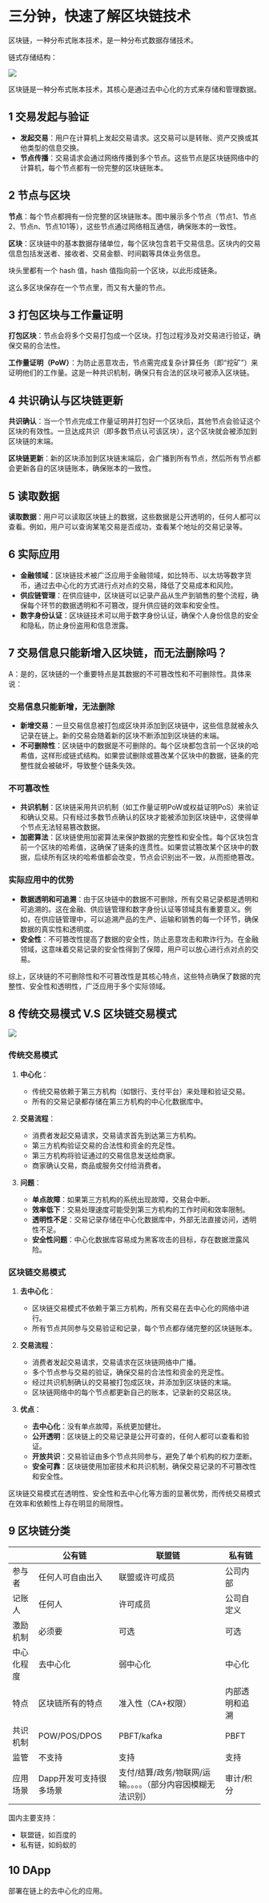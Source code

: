# 三分钟，快速了解区块链技术

区块链，一种分布式账本技术，是一种分布式数据存储技术。

链式存储结构：

![](https://my-img.javaedge.com.cn/javaedge-blog/2024/07/9c34a9cb022cde78a4e0f972af8c0cc9.png)

区块链是一种分布式账本技术，其核心是通过去中心化的方式来存储和管理数据。

## 1 交易发起与验证

- **发起交易**：用户在计算机上发起交易请求。这交易可以是转账、资产交换或其他类型的信息交换。
- **节点传播**：交易请求会通过网络传播到多个节点。这些节点是区块链网络中的计算机，每个节点都有一份完整的区块链账本。

## 2 节点与区块

**节点**：每个节点都拥有一份完整的区块链账本。图中展示多个节点（节点1、节点2、节点n、节点101等），这些节点通过网络相互通信，确保账本的一致性。

**区块**：区块链中的基本数据存储单位，每个区块包含若干交易信息。区块内的交易信息包括发送者、接收者、交易金额、时间戳等具体业务信息。

块头里都有一个 hash 值，hash 值指向前一个区块，以此形成链条。

这么多区块保存在一个节点里，而又有大量的节点。

## 3 打包区块与工作量证明

**打包区块**：节点会将多个交易打包成一个区块。打包过程涉及对交易进行验证，确保交易的合法性。

**工作量证明（PoW）**：为防止恶意攻击，节点需完成复杂计算任务（即“挖矿”）来证明他们的工作量。这是一种共识机制，确保只有合法的区块可被添入区块链。

## 4 共识确认与区块链更新

**共识确认**：当一个节点完成工作量证明并打包好一个区块后，其他节点会验证这个区块的有效性。一旦达成共识（即多数节点认可该区块），这个区块就会被添加到区块链的末端。

**区块链更新**：新的区块添加到区块链末端后，会广播到所有节点，然后所有节点都会更新各自的区块链账本，确保账本的一致性。

## 5 读取数据

**读取数据**：用户可以读取区块链上的数据，这些数据是公开透明的，任何人都可以查看。例如，用户可以查询某笔交易是否成功，查看某个地址的交易记录等。

## 6 实际应用



- **金融领域**：区块链技术被广泛应用于金融领域，如比特币、以太坊等数字货币，通过去中心化的方式进行点对点的交易，降低了交易成本和风险。
- **供应链管理**：在供应链中，区块链可以记录产品从生产到销售的整个流程，确保每个环节的数据透明和不可篡改，提升供应链的效率和安全性。
- **数字身份认证**：区块链技术可以用于数字身份认证，确保个人身份信息的安全和隐私，防止身份盗用和信息泄露。

## 7 交易信息只能新增入区块链，而无法删除吗？

A：是的，区块链的一个重要特点是其数据的不可篡改性和不可删除性。具体来说：

### 交易信息只能新增，无法删除

- **新增交易**：一旦交易信息被打包成区块并添加到区块链中，这些信息就被永久记录在链上。新的交易会随着新的区块不断添加到区块链的末端。
- **不可删除性**：区块链中的数据是不可删除的。每个区块都包含前一个区块的哈希值，这样形成链式结构。如果尝试删除或篡改某个区块中的数据，链条的完整性就会被破坏，导致整个链条失效。

### 不可篡改性

- **共识机制**：区块链采用共识机制（如工作量证明PoW或权益证明PoS）来验证和确认交易。只有经过多数节点确认的区块才能被添加到区块链中，这使得单个节点无法轻易篡改数据。
- **加密算法**：区块链使用加密算法来保护数据的完整性和安全性。每个区块包含前一个区块的哈希值，这确保了链条的连贯性。如果尝试篡改某个区块中的数据，后续所有区块的哈希值都会改变，节点会识别出不一致，从而拒绝篡改。

### 实际应用中的优势

- **数据透明和可追溯**：由于区块链中的数据不可删除，所有交易记录都是透明和可追溯的。这在金融、供应链管理和数字身份认证等领域具有重要意义。例如，在供应链管理中，可以追溯产品的生产、运输和销售的每一个环节，确保数据的真实性和透明度。
- **安全性**：不可篡改性提高了数据的安全性，防止恶意攻击和欺诈行为。在金融领域，这意味着交易记录的安全性得到了保障，用户可以放心进行点对点的交易。

综上，区块链的不可删除性和不可篡改性是其核心特点，这些特点确保了数据的完整性、安全性和透明性，广泛应用于多个实际领域。

## 8 传统交易模式 V.S 区块链交易模式



![](https://my-img.javaedge.com.cn/javaedge-blog/2024/07/1daea33e625c10594477740b272f4e86.png)

### 传统交易模式

1. **中心化**：
   - 传统交易依赖于第三方机构（如银行、支付平台）来处理和验证交易。
   - 所有的交易记录都存储在第三方机构的中心化数据库中。

2. **交易流程**：
   - 消费者发起交易请求，交易请求首先到达第三方机构。
   - 第三方机构验证交易的合法性和资金的充足性。
   - 第三方机构将验证通过的交易信息发送给商家。
   - 商家确认交易，商品或服务交付给消费者。

3. **问题**：
   - **单点故障**：如果第三方机构的系统出现故障，交易会中断。
   - **效率低下**：交易处理速度可能受到第三方机构的工作时间和效率限制。
   - **透明性不足**：交易记录存储在中心化数据库中，外部无法直接访问，透明性不足。
   - **安全性问题**：中心化数据库容易成为黑客攻击的目标，存在数据泄露风险。

### 区块链交易模式

1. **去中心化**：
   - 区块链交易模式不依赖于第三方机构，所有交易在去中心化的网络中进行。
   - 所有节点共同参与交易验证和记录，每个节点都存储完整的区块链账本。

2. **交易流程**：
   - 消费者发起交易请求，交易请求在区块链网络中广播。
   - 多个节点参与交易的验证，确保交易的合法性和资金的充足性。
   - 经过共识机制确认的交易被打包成区块，并添加到区块链的末端。
   - 区块链网络中的每个节点都更新自己的账本，记录新的交易区块。

3. **优点**：
   - **去中心化**：没有单点故障，系统更加健壮。
   - **公开透明**：区块链上的交易记录是公开可查的，任何人都可以查看和验证。
   - **开放共识**：交易验证由多个节点共同参与，避免了单个机构的权力垄断。
   - **安全可靠**：区块链使用加密技术和共识机制，确保交易记录的不可篡改性和安全性。

区块链交易模式在透明性、安全性和去中心化等方面的显著优势，而传统交易模式在效率和依赖性上存在明显的局限性。 

## 9 区块链分类



|            | 公有链                 | 联盟链                                                       | 私有链         |
| ---------- | ---------------------- | ------------------------------------------------------------ | -------------- |
| 参与者     | 任何人可自由出入       | 联盟或许可成员                                               | 公司内部       |
| 记账人     | 任何人                 | 许可成员                                                     | 公司自定义     |
| 激励机制   | 必须要                 | 可选                                                         | 可选           |
| 中心化程度 | 去中心化               | 弱中心化                                                     | 中心化         |
| 特点       | 区块链所有的特点       | 准入性（CA+权限）                                            | 内部透明和追溯 |
| 共识机制   | POW/POS/DPOS           | PBFT/kafka                                                   | PBFT           |
| 监管       | 不支持                 | 支持                                                         | 支持           |
| 应用场景   | Dapp开发可支持很多场景 | 支付/结算/政务/物联网/运输。。。。（部分内容因模糊无法识别） | 审计/积分      |

国内主要支持：

- 联盟链，如百度的
- 私有链，如蚂蚁的

## 10 DApp

部署在链上的去中心化的应用。